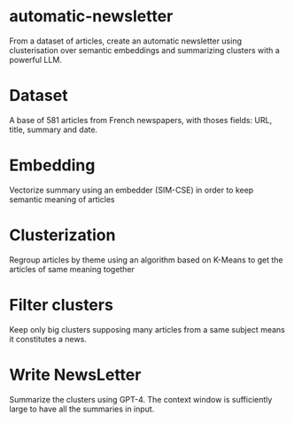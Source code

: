 # automatic-newsletter
From a dataset of articles, create an automatic newsletter using clusterisation over semantic embeddings and summarizing clusters with a powerful LLM.
# Dataset
A base of 581 articles from French newspapers, with thoses fields: URL, title, summary and date.
# Embedding
Vectorize summary using an embedder (SIM-CSE) in order to keep semantic meaning of articles 
# Clusterization
Regroup articles by theme using an algorithm  based on K-Means to get the articles of same meaning together
# Filter clusters
Keep only big clusters supposing many articles from a same subject means it constitutes a news. 
# Write NewsLetter 
Summarize the clusters using GPT-4. The context window is sufficiently large to have all the summaries in input.

